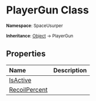 # PlayerGun Class

<small>**Namespace**: SpaceUsurper</small>

<small>**Inheritance**: [Object](https://docs.microsoft.com/en-us/dotnet/api/system.object?view=netframework-4.5) → PlayerGun</small>

## Properties

<div markdown="1" class="member-table">

| Name | Description |
| :--- | ----------- |
| [IsActive](PlayerGun/IsActive.md) |  | 
| [RecoilPercent](PlayerGun/RecoilPercent.md) |  | 

</div>

